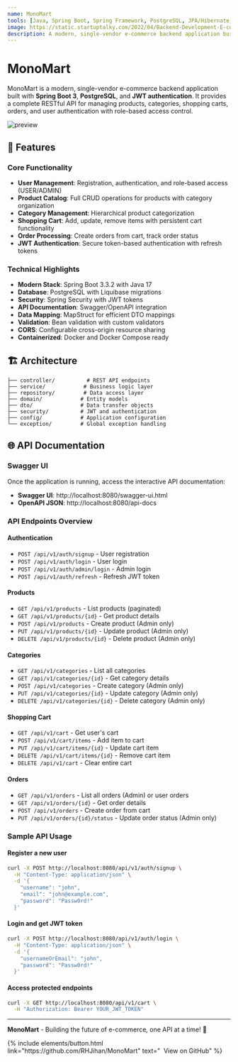 ```yaml
---
name: MonoMart
tools: [Java, Spring Boot, Spring Framework, PostgreSQL, JPA/Hibernate, JWT, Swagger, Maven]
image: https://static.startuptalky.com/2022/04/Backend-Development-E-commerce-website-StartupTalky.jpg
description: A modern, single-vendor e-commerce backend application built with Spring Boot 3, PostgreSQL, and JWT authentication.
---
```

# MonoMart
MonoMart is a modern, single-vendor e-commerce backend application built with **Spring Boot 3**, **PostgreSQL**, and **JWT authentication**. It provides a complete RESTful API for managing products, categories, shopping carts, orders, and user authentication with role-based access control.

![preview](https://miro.medium.com/v2/resize:fit:3788/format:webp/1*T44BfYTTAI3Dj7B47YtzHw.png)

## 🌟 Features

### Core Functionality
- **User Management**: Registration, authentication, and role-based access (USER/ADMIN)
- **Product Catalog**: Full CRUD operations for products with category organization
- **Category Management**: Hierarchical product categorization
- **Shopping Cart**: Add, update, remove items with persistent cart functionality
- **Order Processing**: Create orders from cart, track order status
- **JWT Authentication**: Secure token-based authentication with refresh tokens

### Technical Highlights
- **Modern Stack**: Spring Boot 3.3.2 with Java 17
- **Database**: PostgreSQL with Liquibase migrations
- **Security**: Spring Security with JWT tokens
- **API Documentation**: Swagger/OpenAPI integration
- **Data Mapping**: MapStruct for efficient DTO mappings
- **Validation**: Bean validation with custom validators
- **CORS**: Configurable cross-origin resource sharing
- **Containerized**: Docker and Docker Compose ready

## 🏗️ Architecture

```
├── controller/          # REST API endpoints
├── service/            # Business logic layer
├── repository/         # Data access layer
├── domain/            # Entity models
├── dto/               # Data transfer objects
├── security/          # JWT and authentication
├── config/            # Application configuration
└── exception/         # Global exception handling
```


## 🌐 API Documentation

### Swagger UI
Once the application is running, access the interactive API documentation:
- **Swagger UI**: http://localhost:8080/swagger-ui.html
- **OpenAPI JSON**: http://localhost:8080/api-docs

### API Endpoints Overview

#### Authentication
- `POST /api/v1/auth/signup` - User registration
- `POST /api/v1/auth/login` - User login
- `POST /api/v1/auth/admin/login` - Admin login
- `POST /api/v1/auth/refresh` - Refresh JWT token

#### Products
- `GET /api/v1/products` - List products (paginated)
- `GET /api/v1/products/{id}` - Get product details
- `POST /api/v1/products` - Create product (Admin only)
- `PUT /api/v1/products/{id}` - Update product (Admin only)
- `DELETE /api/v1/products/{id}` - Delete product (Admin only)

#### Categories
- `GET /api/v1/categories` - List all categories
- `GET /api/v1/categories/{id}` - Get category details
- `POST /api/v1/categories` - Create category (Admin only)
- `PUT /api/v1/categories/{id}` - Update category (Admin only)
- `DELETE /api/v1/categories/{id}` - Delete category (Admin only)

#### Shopping Cart
- `GET /api/v1/cart` - Get user's cart
- `POST /api/v1/cart/items` - Add item to cart
- `PUT /api/v1/cart/items/{id}` - Update cart item
- `DELETE /api/v1/cart/items/{id}` - Remove cart item
- `DELETE /api/v1/cart` - Clear entire cart

#### Orders
- `GET /api/v1/orders` - List all orders (Admin) or user orders
- `GET /api/v1/orders/{id}` - Get order details
- `POST /api/v1/orders` - Create order from cart
- `PUT /api/v1/orders/{id}/status` - Update order status (Admin only)

### Sample API Usage

#### Register a new user
```bash
curl -X POST http://localhost:8080/api/v1/auth/signup \
  -H "Content-Type: application/json" \
  -d '{
    "username": "john",
    "email": "john@example.com",
    "password": "Passw0rd!"
  }'
```

#### Login and get JWT token
```bash
curl -X POST http://localhost:8080/api/v1/auth/login \
  -H "Content-Type: application/json" \
  -d '{
    "usernameOrEmail": "john",
    "password": "Passw0rd!"
  }'
```

#### Access protected endpoints
```bash
curl -X GET http://localhost:8080/api/v1/cart \
  -H "Authorization: Bearer YOUR_JWT_TOKEN"
```
---

**MonoMart** - Building the future of e-commerce, one API at a time! 🚀

<p class="text-center">
{% include elements/button.html link="https://github.com/RHJihan/MonoMart" text="<i class='fab fa-github me-2'></i>&nbsp;&nbsp;View on GitHub" %}
</p>
